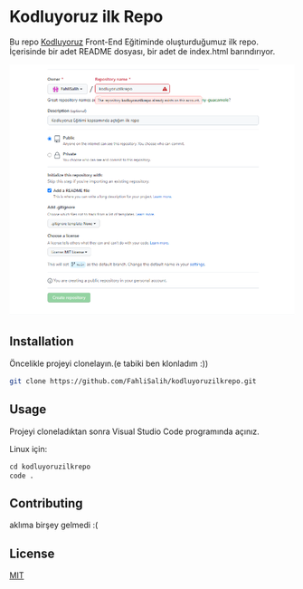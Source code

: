 # Kodluyoruz ilk Repo

Bu repo [Kodluyoruz](https://www.kodluyoruz.org) Front-End Eğitiminde oluşturduğumuz ilk repo. İçerisinde bir adet README dosyası, bir adet de index.html barındırıyor.

![github](https://github.com/FahliSalih/kodluyoruzilkrepo/blob/main/kodluyoruz.png)


## Installation

Öncelikle projeyi clonelayın.(e tabiki ben klonladım :))

```bash
git clone https://github.com/FahliSalih/kodluyoruzilkrepo.git
```

## Usage

Projeyi cloneladıktan sonra Visual Studio Code programında açınız.

Linux için:
```linux
cd kodluyoruzilkrepo
code .
```

## Contributing
aklıma birşey gelmedi :(

## License
[MIT](https://choosealicense.com/licenses/mit/)
